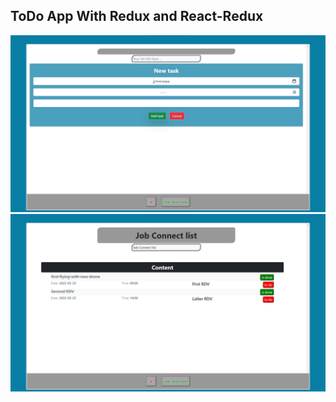 ## ToDo App With Redux and React-Redux

![ToDo List](public/images/captureForm.jpg)
![ToDo List](public/images/capture.jpg)
